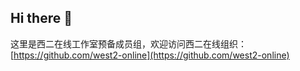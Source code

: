 ## Hi there 👋

这里是西二在线工作室预备成员组，欢迎访问西二在线组织：[https://github.com/west2-online](https://github.com/west2-online)
